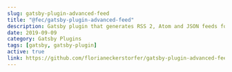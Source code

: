 ```yaml
---
slug: gatsby-plugin-advanced-feed
title: "@fec/gatsby-plugin-advanced-feed"
description: Gatsby plugin that generates RSS 2, Atom and JSON feeds for your site.
date: 2019-09-09
category: Gatsby Plugins
tags: [gatsby, gatsby-plugin]
active: true
link: https://github.com/florianeckerstorfer/gatsby-plugin-advanced-feed
---
```

